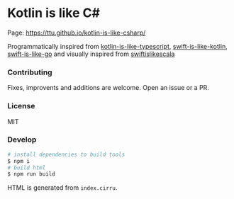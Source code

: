 
# Kotlin is like C#

Page: https://ttu.github.io/kotlin-is-like-csharp/

Programmatically inspired from [kotlin-is-like-typescript](https://github.com/gi-no/kotlin-is-like-typescript), [swift-is-like-kotlin](https://github.com/Nilhcem/swift-is-like-kotlin), [swift-is-like-go](https://github.com/jiyinyiyong/swift-is-like-go) and visually inspired from [swiftislikescala](https://github.com/leverich/swiftislikescala)

### Contributing

Fixes, improvents and additions are welcome. Open an issue or a PR.

### License

MIT

### Develop

```bash
# install dependencies to build tools
$ npm i
# build html
$ npm run build 
```

HTML is generated from `index.cirru`.